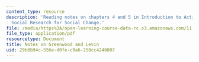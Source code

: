 ```yaml
---
content_type: resource
description: 'Reading notes on chapters 4 and 5 in Introduction to Action Research:
  Social Research for Social Change.'
file: /media/https%3A/open-learning-course-data-rc.s3.amazonaws.com/11-237-practice-of-participatory-action-research-par-spring-2016/29b8b94c556ed0fec9a6258cc4240807_MIT11_237S16_Greenwood.pdf
file_type: application/pdf
resourcetype: Document
title: Notes on Greenwood and Levin
uid: 29b8b94c-556e-d0fe-c9a6-258cc4240807
---
```

